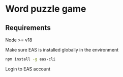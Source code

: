 # Word puzzle game


## Requirements 

Node >= v18

Make sure EAS is installed globally in the environment

```bash
npm install -g eas-cli
```

Login to EAS account 



